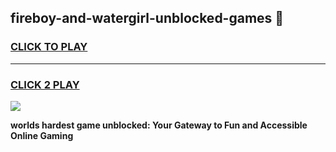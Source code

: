 
## fireboy-and-watergirl-unblocked-games 👋
<h3>
<a href="https://premium.freeplayer.one?title=fireboy-and-watergirl-unblocked-games&ref=14F">CLICK TO PLAY</a></h3>
<hr>

<h3>
<a href="https://premium.freeplayer.one?title=fireboy-and-watergirl-unblocked-games&ref=14F">CLICK 2 PLAY</a>
  
</h3>

<a href="https://premium.freeplayer.one?title=fireboy-and-watergirl-unblocked-games&ref=12F/"><img src="https://clearcache.store/games.png"></a>


**worlds hardest game unblocked: Your Gateway to Fun and Accessible Online Gaming**
